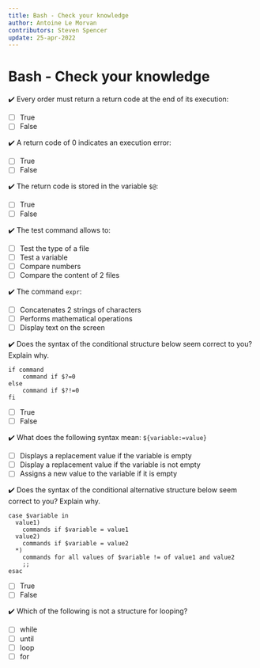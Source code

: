```yaml
---
title: Bash - Check your knowledge
author: Antoine Le Morvan
contributors: Steven Spencer
update: 25-apr-2022
---
```


# Bash - Check your knowledge

:heavy_check_mark: Every order must return a return code at the end of its execution:

- [ ] True   
- [ ] False

:heavy_check_mark: A return code of 0 indicates an execution error:

- [ ] True   
- [ ] False

:heavy_check_mark: The return code is stored in the variable `$@`:

- [ ] True   
- [ ] False

:heavy_check_mark: The test command allows to:

- [ ] Test the type of a file
- [ ] Test a variable
- [ ] Compare numbers
- [ ] Compare the content of 2 files

:heavy_check_mark: The command `expr`:

- [ ] Concatenates 2 strings of characters
- [ ] Performs mathematical operations
- [ ] Display text on the screen

:heavy_check_mark: Does the syntax of the conditional structure below seem correct to you? Explain why.

```
if command
    command if $?=0
else
    command if $?!=0
fi
```

- [ ] True
- [ ] False

:heavy_check_mark: What does the following syntax mean: `${variable:=value}`

- [ ] Displays a replacement value if the variable is empty
- [ ] Display a replacement value if the variable is not empty
- [ ] Assigns a new value to the variable if it is empty

:heavy_check_mark: Does the syntax of the conditional alternative structure below seem correct to you? Explain why.

```
case $variable in
  value1)
    commands if $variable = value1
  value2)
    commands if $variable = value2
  *)
    commands for all values of $variable != of value1 and value2
    ;;
esac
```

- [ ] True
- [ ] False

:heavy_check_mark: Which of the following is not a structure for looping?

- [ ] while
- [ ] until
- [ ] loop
- [ ] for
